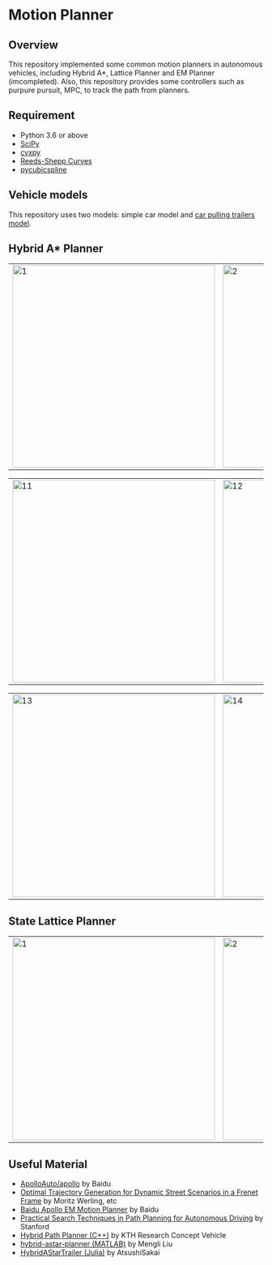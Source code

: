 # Motion Planner
## Overview
This repository implemented some common motion planners in autonomous vehicles, including Hybrid A*, Lattice Planner and EM Planner (imcompleted). Also, this repository provides some controllers such as purpure pursuit, MPC, to track the path from planners.

## Requirement
* Python 3.6 or above
* [SciPy](https://www.scipy.org/)
* [cvxpy](https://github.com/cvxgrp/cvxpy)
* [Reeds-Shepp Curves](https://github.com/zhm-real/ReedsSheppCurves)
* [pycubicspline](https://github.com/AtsushiSakai/pycubicspline)

## Vehicle models
This repository uses two models: simple car model and [car pulling trailers model](http://planning.cs.uiuc.edu/node661.html#77556).

## Hybrid A* Planner
<div align=right>
<table>
  <tr>
    <td><img src="https://github.com/zhm-real/MotionPlanning/blob/master/HybridAstarPlanner/gif/hybrid%20Astar-1.gif" alt="1" width="400"/></a></td>
    <td><img src="https://github.com/zhm-real/MotionPlanning/blob/master/HybridAstarPlanner/gif/hybrid%20Astar-2.gif" alt="2" width="400"/></a></td>
  </tr>
</table>
<table>
  <tr>
    <td><img src="https://github.com/zhm-real/MotionPlanning/blob/master/HybridAstarPlanner/gif/hybrid%20Astar-t1.gif" alt="11" width="400"/></a></td>
    <td><img src="https://github.com/zhm-real/MotionPlanning/blob/master/HybridAstarPlanner/gif/hybrid%20Astar-t5.gif" alt="12" width="400"/></a></td>
  </tr>
</table>
<table>
  <tr>
    <td><img src="https://github.com/zhm-real/MotionPlanning/blob/master/HybridAstarPlanner/gif/hybrid%20Astar-t3.gif" alt="13" width="400"/></a></td>
    <td><img src="https://github.com/zhm-real/MotionPlanning/blob/master/HybridAstarPlanner/gif/hybrid%20Astar-t2.gif" alt="14" width="400"/></a></td>
  </tr>
</table>
</div>

## State Lattice Planner
<div align=right>
<table>
  <tr>
    <td><img src="https://github.com/zhm-real/MotionPlanning/blob/master/LatticePlanner/gif/Crusing.gif" alt="1" width="400"/></a></td>
    <td><img src="https://github.com/zhm-real/MotionPlanning/blob/master/LatticePlanner/gif/StoppingMode.gif" alt="2" width="400"/></a></td>
  </tr>
</table>
</div>

## Useful Material
* [ApolloAuto/apollo](https://github.com/ApolloAuto/apollo) by Baidu
* [Optimal Trajectory Generation for Dynamic Street Scenarios in a Frenet Frame](https://www.researchgate.net/publication/224156269_Optimal_Trajectory_Generation_for_Dynamic_Street_Scenarios_in_a_Frenet_Frame) by Moritz Werling, etc
* [Baidu Apollo EM Motion Planner](https://arxiv.org/abs/1807.08048) by Baidu
* [Practical Search Techniques in Path Planning for Autonomous Driving](https://ai.stanford.edu/~ddolgov/papers/dolgov_gpp_stair08.pdf) by Stanford
* [Hybrid Path Planner (C++)](https://github.com/karlkurzer/path_planner) by KTH Research Concept Vehicle
* [hybrid-astar-planner (MATLAB)](https://github.com/wanghuohuo0716/hybrid_A_star) by Mengli Liu
* [HybridAStarTrailer (Julia)](https://github.com/AtsushiSakai/HybridAStarTrailer) by AtsushiSakai
